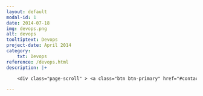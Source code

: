 ```yaml
---
layout: default
modal-id: 1
date: 2014-07-18
img: devops.png
alt: devops
tooltiptext: Devops
project-date: April 2014
category:
    txt: Devops
reference: /devops.html
description: |+

    <div class="page-scroll" > <a class="btn btn-primary" href="#contact" data-dismiss="modal" data-target="#" > Contáctanos </a></div>

---
```

